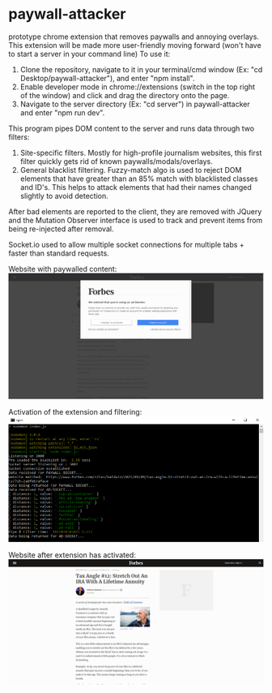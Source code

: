 # paywall-attacker
prototype chrome extension that removes paywalls and annoying overlays. This extension will be made more user-friendly moving forward (won't have to start a server in your command line)
To use it:
1) Clone the repository, navigate to it in your terminal/cmd window (Ex: "cd Desktop/paywall-attacker"), and enter "npm install".
2) Enable developer mode in chrome://extensions (switch in the top right of the window) and click and drag the directory onto the page.
3) Navigate to the server directory (Ex: "cd server") in paywall-attacker and enter "npm run dev".

This program pipes DOM content to the server and runs data through two filters:
1) Site-specific filters. Mostly for high-profile journalism websites, this first filter quickly gets rid of known paywalls/modals/overlays.
2) General blacklist filtering. Fuzzy-match algo is used to reject DOM elements that have greater than an 85% match with blacklisted classes and ID's. This helps to attack elements that had their names changed slightly to avoid detection.

After bad elements are reported to the client, they are removed with JQuery and the Mutation Observer interface is used to track and prevent items from being re-injected after removal.

Socket.io used to allow multiple socket connections for multiple tabs + faster than standard requests.

Website with paywalled content:
![Alt text](https://github.com/gregtuc/paywall-attacker/blob/main/images/example-image-2.png?raw=true "ImageOne")

Activation of the extension and filtering:
![Alt text](https://github.com/gregtuc/paywall-attacker/blob/main/images/example-image-3.PNG?raw=true "ImageTwo")

Website after extension has activated:
![Alt text](https://github.com/gregtuc/paywall-attacker/blob/main/images/example-image-4.PNG?raw=true "ImageThree")
